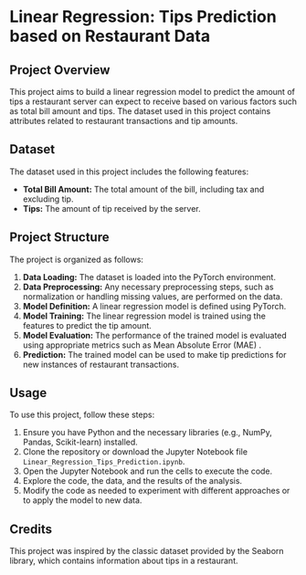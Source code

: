# Linear Regression: Tips Prediction based on Restaurant Data

## Project Overview
This project aims to build a linear regression model to predict the amount of tips a restaurant server can expect to receive based on various factors such as total bill amount and tips. The dataset used in this project contains attributes related to restaurant transactions and tip amounts.

## Dataset
The dataset used in this project includes the following features:

- **Total Bill Amount:** The total amount of the bill, including tax and excluding tip.
- **Tips:** The amount of tip received by the server.

## Project Structure
The project is organized as follows:

1. **Data Loading:** The dataset is loaded into the PyTorch environment.
2. **Data Preprocessing:** Any necessary preprocessing steps, such as normalization or handling missing values, are performed on the data.
3. **Model Definition:** A linear regression model is defined using PyTorch.
4. **Model Training:** The linear regression model is trained using the features to predict the tip amount.
5. **Model Evaluation:** The performance of the trained model is evaluated using appropriate metrics such as Mean Absolute Error (MAE) .
6. **Prediction:** The trained model can be used to make tip predictions for new instances of restaurant transactions.

## Usage
To use this project, follow these steps:

1. Ensure you have Python and the necessary libraries (e.g., NumPy, Pandas, Scikit-learn) installed.
2. Clone the repository or download the Jupyter Notebook file `Linear_Regression_Tips_Prediction.ipynb`.
3. Open the Jupyter Notebook and run the cells to execute the code.
4. Explore the code, the data, and the results of the analysis.
5. Modify the code as needed to experiment with different approaches or to apply the model to new data.

## Credits
This project was inspired by the classic dataset provided by the Seaborn library, which contains information about tips in a restaurant.
